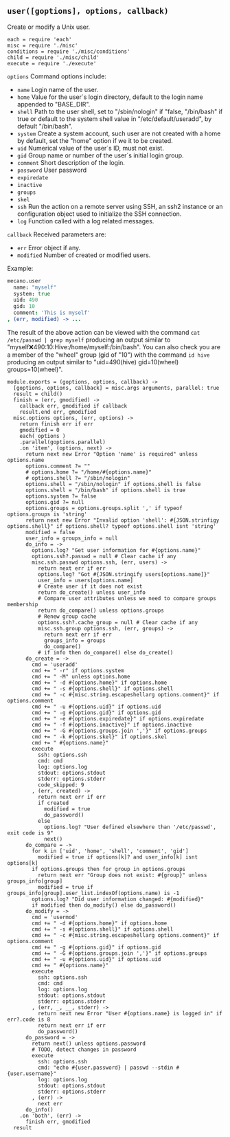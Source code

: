 
`user([goptions], options, callback)`
--------------------------------------

Create or modify a Unix user.

    each = require 'each'
    misc = require './misc'
    conditions = require './misc/conditions'
    child = require './misc/child'
    execute = require './execute'

`options`           Command options include:

*   `name`          Login name of the user.   
*   `home`          Value for the user´s login directory, default to the login name appended to "BASE_DIR".   
*   `shell`         Path to the user shell, set to "/sbin/nologin" if "false,
                    "/bin/bash" if true or default to the system shell value in
                    "/etc/default/useradd", by default "/bin/bash".   
*   `system`        Create a system account, such user are not created with a home by default, set the "home" option if we it to be created.   
*   `uid`           Numerical value of the user´s ID, must not exist.   
*   `gid`           Group name or number of the user´s initial login group.   
*   `comment`       Short description of the login.   
*   `password`      User password
*   `expiredate`    
*   `inactive`      
*   `groups`        
*   `skel`          
*   `ssh`           Run the action on a remote server using SSH, an ssh2 instance or an configuration object used to initialize the SSH connection.   
*   `log`           Function called with a log related messages.   

`callback`          Received parameters are:

*   `err`           Error object if any.
*   `modified`      Number of created or modified users.

Example:

```coffee
mecano.user
  name: "myself"
  system: true
  uid: 490
  gid: 10
  comment: 'This is myself'
, (err, modified) -> ...
```

The result of the above action can be viewed with the command
`cat /etc/passwd | grep myself` producing an output similar to
"myself:x:490:10:Hive:/home/myself:/bin/bash". You can also check you are a
member of the "wheel" group (gid of "10") with the command `id hive` producing
an output similar to "uid=490(hive) gid=10(wheel) groups=10(wheel)".

    module.exports = (goptions, options, callback) ->
      [goptions, options, callback] = misc.args arguments, parallel: true
      result = child()
      finish = (err, gmodified) ->
        callback err, gmodified if callback
        result.end err, gmodified
      misc.options options, (err, options) ->
        return finish err if err
        gmodified = 0
        each( options )
        .parallel(goptions.parallel)
        .on 'item', (options, next) ->
          return next new Error "Option 'name' is required" unless options.name
          options.comment ?= ""
          # options.home ?= "/home/#{options.name}"
          # options.shell ?= "/sbin/nologin"
          options.shell = "/sbin/nologin" if options.shell is false
          options.shell = "/bin/bash" if options.shell is true
          options.system ?= false
          options.gid ?= null
          options.groups = options.groups.split ',' if typeof options.groups is 'string'
          return next new Error "Invalid option 'shell': #{JSON.strinfigy options.shell}" if options.shell? typeof options.shell isnt 'string'
          modified = false
          user_info = groups_info = null
          do_info = ->
            options.log? "Get user information for #{options.name}"
            options.ssh?.passwd = null # Clear cache if any 
            misc.ssh.passwd options.ssh, (err, users) ->
              return next err if err
              options.log? "Got #{JSON.stringify users[options.name]}"
              user_info = users[options.name]
              # Create user if it does not exist
              return do_create() unless user_info
              # Compare user attributes unless we need to compare groups membership
              return do_compare() unless options.groups
              # Renew group cache
              options.ssh?.cache_group = null # Clear cache if any
              misc.ssh.group options.ssh, (err, groups) ->
                return next err if err
                groups_info = groups
                do_compare()
              # if info then do_compare() else do_create()
          do_create = ->
            cmd = 'useradd'
            cmd += " -r" if options.system
            cmd += " -M" unless options.home
            cmd += " -d #{options.home}" if options.home
            cmd += " -s #{options.shell}" if options.shell
            cmd += " -c #{misc.string.escapeshellarg options.comment}" if options.comment
            cmd += " -u #{options.uid}" if options.uid
            cmd += " -g #{options.gid}" if options.gid
            cmd += " -e #{options.expiredate}" if options.expiredate
            cmd += " -f #{options.inactive}" if options.inactive
            cmd += " -G #{options.groups.join ','}" if options.groups
            cmd += " -k #{options.skel}" if options.skel
            cmd += " #{options.name}"
            execute
              ssh: options.ssh
              cmd: cmd
              log: options.log
              stdout: options.stdout
              stderr: options.stderr
              code_skipped: 9
            , (err, created) ->
              return next err if err
              if created
                modified = true
                do_password()
              else
                options.log? "User defined elsewhere than '/etc/passwd', exit code is 9"
                next()
          do_compare = ->
            for k in ['uid', 'home', 'shell', 'comment', 'gid']
              modified = true if options[k]? and user_info[k] isnt options[k]
            if options.groups then for group in options.groups
              return next err "Group does not exist: #{group}" unless groups_info[group]
              modified = true if groups_info[group].user_list.indexOf(options.name) is -1
            options.log? "Did user information changed: #{modified}"
            if modified then do_modify() else do_password()
          do_modify = ->
            cmd = 'usermod'
            cmd += " -d #{options.home}" if options.home
            cmd += " -s #{options.shell}" if options.shell
            cmd += " -c #{misc.string.escapeshellarg options.comment}" if options.comment
            cmd += " -g #{options.gid}" if options.gid
            cmd += " -G #{options.groups.join ','}" if options.groups
            cmd += " -u #{options.uid}" if options.uid
            cmd += " #{options.name}"
            execute
              ssh: options.ssh
              cmd: cmd
              log: options.log
              stdout: options.stdout
              stderr: options.stderr
            , (err, _, __, stderr) ->
              return next new Error "User #{options.name} is logged in" if err?.code is 8
              return next err if err
              do_password()
          do_password = ->
            return next() unless options.password
            # TODO, detect changes in password
            execute
              ssh: options.ssh
              cmd: "echo #{user.password} | passwd --stdin #{user.username}"
              log: options.log
              stdout: options.stdout
              stderr: options.stderr
            , (err) ->
              next err
          do_info()
        .on 'both', (err) ->
          finish err, gmodified
      result